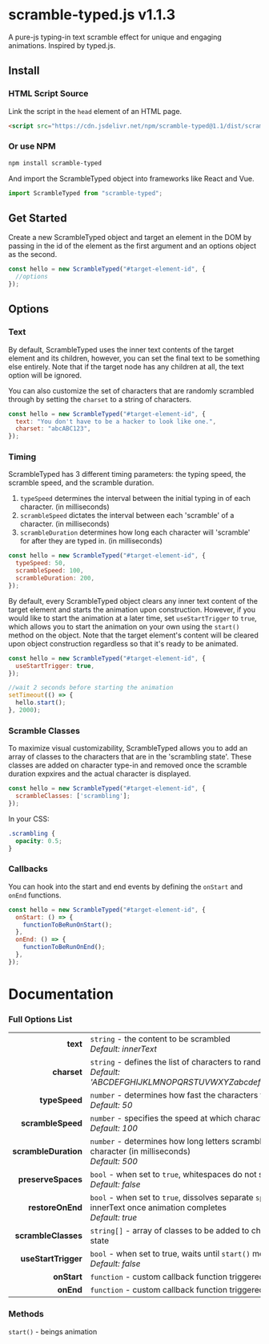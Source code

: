 # scramble-typed.js v1.1.3

A pure-js typing-in text scramble effect for unique and engaging animations. Inspired by typed.js.

## Install

### HTML Script Source

Link the script in the `head` element of an HTML page.

```html
<script src="https://cdn.jsdelivr.net/npm/scramble-typed@1.1/dist/scramble-typed.umd.min.js"></script>
```

### Or use NPM

```bash
npm install scramble-typed
```

And import the ScrambleTyped object into frameworks like React and Vue.

```js
import ScrambleTyped from "scramble-typed";
```

## Get Started

Create a new ScrambleTyped object and target an element in the DOM by passing in the id of the element as the first argument and an options object as the second.

```js
const hello = new ScrambleTyped("#target-element-id", {
  //options
});
```

## Options

### Text

By default, ScrambleTyped uses the inner text contents of the target element and its children, however, you can set the final text to be something else entirely. Note that if the target node has any children at all, the text option will be ignored.

You can also customize the set of characters that are randomly scrambled through by setting the `charset` to a string of characters.

```js
const hello = new ScrambleTyped("#target-element-id", {
  text: "You don't have to be a hacker to look like one.",
  charset: "abcABC123",
});
```

### Timing

ScrambleTyped has 3 different timing parameters: the typing speed, the scramble speed, and the scramble duration.

1. `typeSpeed` determines the interval between the initial typing in of each character. (in milliseconds)
2. `scrambleSpeed` dictates the interval between each 'scramble' of a character. (in milliseconds)
3. `scrambleDuration` determines how long each character will 'scramble' for after they are typed in. (in milliseconds)

```js
const hello = new ScrambleTyped("#target-element-id", {
  typeSpeed: 50,
  scrambleSpeed: 100,
  scrambleDuration: 200,
});
```

By default, every ScrambleTyped object clears any inner text content of the target element and starts the animation upon construction. However, if you would like to start the animation at a later time, set `useStartTrigger` to `true`, which allows you to start the animation on your own using the `start()` method on the object. Note that the target element's content will be cleared upon object construction regardless so that it's ready to be animated.

```js
const hello = new ScrambleTyped("#target-element-id", {
  useStartTrigger: true,
});

//wait 2 seconds before starting the animation
setTimeout(() => {
  hello.start();
}, 2000);
```

### Scramble Classes

To maximize visual customizability, ScrambleTyped allows you to add an array of classes to the characters that are in the 'scrambling state'. These classes are added on character type-in and removed once the scramble duration expxires and the actual character is displayed.

```js
const hello = new ScrambleTyped("#target-element-id", {
  scrambleClasses: ['scrambling'];
});
```

In your CSS:

```css
.scrambling {
  opacity: 0.5;
}
```

### Callbacks

You can hook into the start and end events by defining the `onStart` and `onEnd` functions.

```js
const hello = new ScrambleTyped("#target-element-id", {
  onStart: () => {
    functionToBeRunOnStart();
  },
  onEnd: () => {
    functionToBeRunOnEnd();
  },
});
```

# Documentation

### Full Options List

|                      |                                                                                                                                                |
| -------------------: | :--------------------------------------------------------------------------------------------------------------------------------------------- |
|             **text** | `string` - the content to be scrambled<br>_Default: innerText_                                                                                 |
|          **charset** | `string` - defines the list of characters to randomly pull from<br>_Default: 'ABCDEFGHIJKLMNOPQRSTUVWXYZabcdefghijklmnopqrstuvwxyz0123456789'_ |
|        **typeSpeed** | `number` - determines how fast the characters type in (in milliseconds)<br>_Default: 50_                                                       |
|    **scrambleSpeed** | `number` - specifies the speed at which characters are scrambled (in milliseconds)<br>_Default: 100_                                           |
| **scrambleDuration** | `number` - determines how long letters scramble before settling onto their actual character (in milliseconds)<br>_Default: 500_                |
|   **preserveSpaces** | `bool` - when set to `true`, whitespaces do not scramble<br>_Default: false_                                                                   |
|     **restoreOnEnd** | `bool` - when set to `true`, dissolves separate `span` elements into natural HTML innerText once animation completes<br>_Default: true_        |
|  **scrambleClasses** | `string[]` - array of classes to be added to characters that are in the scramble state                                                         |
|  **useStartTrigger** | `bool` - when set to true, waits until `start()` method is called to begin the animation<br>_Default: false_                                   |
|          **onStart** | `function` - custom callback function triggered when animation starts                                                                          |
|            **onEnd** | `function` - custom callback function triggered when animation ends                                                                            |

### Methods

`start()` - beings animation

